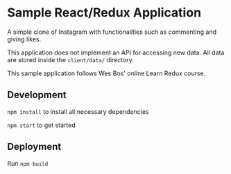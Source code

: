 # Sample React/Redux Application

A simple clone of Instagram with functionalities such as commenting and giving likes.

This application does not implement an API for accessing new data. All data are stored inside the `client/data/` directory.

This sample application follows Wes Bos' online Learn Redux course.

## Development

`npm install` to install all necessary dependencies

`npm start` to get started

## Deployment

Run `npm build`